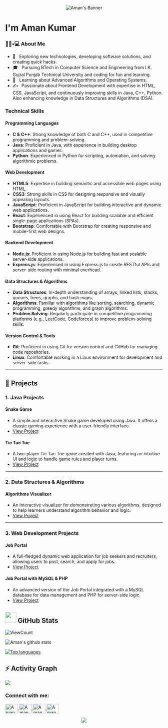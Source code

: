 <p align="center">
  <img src="https://i.imgur.com/A6bWGFl.gif" alt="Aman's Banner"/>
</p>

<h1>I'm Aman Kumar</h1>

<h3>👨🏻•💻 About Me</h3>
<ul>
  <li>🤔 &nbsp; Exploring new technologies, developing software solutions, and creating quick hacks.</li>
  <li>🎓 &nbsp; Pursuing BTech in Computer Science and Engineering from I.K. Gujral Punjab Technical University and coding for fun and learning.</li>
  <li>🌱 &nbsp; Learning about Advanced Algorithms and Operating Systems.</li>
  <li>✍️ &nbsp; Passionate about Frontend Development with expertise in HTML, CSS, JavaScript, and continuously improving skills in Java, C++, Python. Also enhancing knowledge in Data Structures and Algorithms (DSA).</li>
</ul>

### Technical Skills

#### **Programming Languages**
- **C & C++**: Strong knowledge of both C and C++, used in competitive programming and problem-solving.
- **Java**: Proficient in Java, with experience in building desktop applications and games.
- **Python**: Experienced in Python for scripting, automation, and solving algorithmic problems.
  
#### **Web Development**
- **HTML5**: Expertise in building semantic and accessible web pages using HTML.
- **CSS3**: Strong skills in CSS for designing responsive and visually appealing layouts.
- **JavaScript**: Proficient in JavaScript for building interactive and dynamic web applications.
- **React**: Experienced in using React for building scalable and efficient single-page applications (SPAs).
- **Bootstrap**: Comfortable with Bootstrap for creating responsive and mobile-first web designs.

#### **Backend Development**
- **Node.js**: Proficient in using Node.js for building fast and scalable server-side applications.
- **Express.js**: Experienced in using Express.js to create RESTful APIs and server-side routing with minimal overhead.

#### **Data Structures & Algorithms**
- **Data Structures**: In-depth understanding of arrays, linked lists, stacks, queues, trees, graphs, and hash maps.
- **Algorithms**: Familiar with algorithms like sorting, searching, dynamic programming, greedy algorithms, and graph algorithms.
- **Problem Solving**: Regularly participate in competitive programming platforms (e.g., LeetCode, Codeforces) to improve problem-solving skills.

#### **Version Control & Tools**
- **Git**: Proficient in using Git for version control and GitHub for managing code repositories.
- **Linux**: Comfortable working in a Linux environment for development and server-side tasks.
---
  

## 🔧 Projects

### 1. **Java Projects**

#### **Snake Game**
- A simple and interactive Snake game developed using Java. It offers a classic gaming experience with a user-friendly interface.
- [View Project](#) 

#### **Tic Tac Toe**
- A two-player Tic Tac Toe game created with Java, featuring an intuitive UI and logic to handle game rules and player turns.
- [View Project](#)

---

### 2. **Data Structures & Algorithms**

#### **Algorithms Visualizer**
- An interactive visualizer for demonstrating various algorithms, designed to help learners understand algorithm behavior and logic.
- [View Project](#)

---

### 3. **Web Development Projects**

#### **Job Portal**
- A full-fledged dynamic web application for job seekers and recruiters, allowing users to post, search, and apply for jobs.
- [View Project](#)

#### **Job Portal with MySQL & PHP**
- An advanced version of the Job Portal integrated with a MySQL database for data management and PHP for server-side logic.
- [View Project](#)

## <img src="https://media.giphy.com/media/iY8CRBdQXODJSCERIr/giphy.gif" width="35"><b> GitHub Stats </b>
![ViewCount](https://views.whatilearened.today/views/github/amankumarthakur63/amankumarthakur63.svg?cache=remove)

<img alt="Aman's github stats" src="https://github-readme-stats.vercel.app/api?username=amankumarthakur63&&show_icons=true&count_private=true&line_height=20&icon_color=00b3ff&theme=blue-green&title_color=00b3ff" >

[![Top languages](https://github-readme-mwendwa.vercel.app/api/top-langs/?username=amankumarthakur63&layout=compact&count_private=true&theme=blue-green&title_color=00b3ff)](#)

## ⚡ Activity Graph
<img align="center" src="https://github-readme-activity-graph.vercel.app/graph?username=amankumarthakur63&theme=react-dark"/>

<h3 align="left">Connect with me:</h3>
<p align="left">
  <a href="https://linkedin.com/in/aman-kumar-53ab582b5" target="parent">
    <img align="center" src="https://raw.githubusercontent.com/rahuldkjain/github-profile-readme-generator/master/src/images/icons/Social/linked-in-alt.svg" alt="Aman Kumar LinkedIn" height="30" width="40" />
  </a>
  <a href="https://instagram.com/theamankumarthakur" target="parent">
    <img align="center" src="https://raw.githubusercontent.com/rahuldkjain/github-profile-readme-generator/master/src/images/icons/Social/instagram.svg" alt="Aman Kumar Instagram" height="30" width="40" />
  </a>
  <a href="https://leetcode.com/Aman_LeetMind32" target="__blank">
    <img align="center" src="https://raw.githubusercontent.com/rahuldkjain/github-profile-readme-generator/master/src/images/icons/Social/leet-code.svg" alt="Aman Kumar LeetCode" height="30" width="40" />
  </a>
  <a href="mailto:amanku6936@gmail.com" target="parent">
    <img align="center" src="https://encrypted-tbn0.gstatic.com/images?q=tbn:ANd9GcS9JOHxRmhJ3K3QwX236A2VWrjXA2UIC8S9AA&s" alt="Aman Kumar Email" height="30" width="40" />
  </a>
</p>

<p align="center">
  <img src="https://capsule-render.vercel.app/api?type=waving&color=gradient&height=100&section=footer" />
</p>

